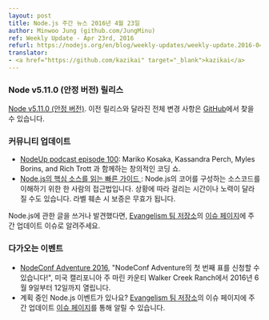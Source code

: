 ```yaml
---
layout: post
title: Node.js 주간 뉴스 2016년 4월 23일
author: Minwoo Jung (github.com/JungMinu)
ref: Weekly Update - Apr 23rd, 2016
refurl: https://nodejs.org/en/blog/weekly-updates/weekly-update.2016-04-23/
translator:
- <a href="https://github.com/kazikai" target="_blank">kazikai</a>
---
```



<!--### Node v5.11.0 (Stable) Release[](#node-v5-11-0-stable-release)-->
### Node v5.11.0 (안정 버전) 릴리스[](#node-v5-11-0-stable-release)

<!--[Node v5.11.0 (Stable)](https://nodejs.org/en/blog/release/v5.11.0/). Complete changelog from previous releases can be found [on GitHub](https://github.com/nodejs/node/blob/master/CHANGELOG.md).-->
[Node v5.11.0 (안정 버전)](https://nodejs.org/en/blog/release/v5.11.0/). 이전 릴리스와 달라진 전체 변경 사항은 [GitHub](https://github.com/nodejs/node/blob/master/CHANGELOG.md)에서 찾을 수 있습니다. 

<!--### Community Updates[](#community-updates)-->
### 커뮤니티 업데이트[](#community-updates)

<!-- - [NodeUp podcast episode 100](http://nodeup.com/onehundred): A Creative Coding Show with Mariko Kosaka, Kassandra Perch, Myles Borins, and Rich Trott. - [A Quick Guide To Reading Node.js Core Source](https://medium.com/@Trott/a-quick-guide-to-reading-node-js-core-source-c968d83e4194#.mmontrmvg): One person's approach to understanding the source code that makes up Node.js core. "Your mileage may vary. Warranty void if seal is broken." If you have spotted or written something about Node.js, do come over to our [Evangelism team repo](https://github.com/nodejs/evangelism) and suggest it on the [Issues page](https://github.com/nodejs/evangelism/issues), specifically the Weekly Updates issue.
-->
- [NodeUp podcast episode 100](http://nodeup.com/onehundred): Mariko Kosaka, Kassandra Perch, Myles Borins, and Rich Trott 과 함께하는 창의적인 코딩 쇼. 
- [Node.js의 핵심 소스를 읽는 빠른 가이드 ](https://medium.com/@Trott/a-quick-guide-to-reading-node-js-core-source-c968d83e4194#.mmontrmvg): Node.js의 코어를 구성하는 소스코드를 이해하기 위한 한 사람의 접근법입니다. 상황에 따라 걸리는 시간이나 노력이 달라질 수도 있습니다. 라벨 훼손 시 보증은 무효가 됩니다.

Node.js에 관한 글을 쓰거나 발견했다면, [Evangelism 팀 저장소](https://github.com/nodejs/evangelism)의 [이슈 페이지](https://github.com/nodejs/evangelism/issues)에 주간 업데이트 이슈로 알려주세요.


<!--### Upcoming Events[](#upcoming-events)-->
### 다가오는 이벤트[](#upcoming-events)

<!--- [NodeConf Adventure 2016](https://ti.to/nodeconf/adventure-2016), "First batch of NodeConf Adventure tickets are up!", June 9th–12th, 2016 - Walker Creek Ranch, Marin, CA, USA Have an event about Node.js coming up? You can put your events here through the [Evangelism team repo](https://github.com/nodejs/evangelism) and announce it in the [Issues page](https://github.com/nodejs/evangelism/issues), specifically the Weekly Updates issue.-->
- [NodeConf Adventure 2016](https://ti.to/nodeconf/adventure-2016), "NodeConf Adventure의 첫 번째 표를 신청할 수 있습니다!", 미국 캘리포니아 주 마린 카운티 Walker Creek Ranch에서 2016년 6월 9일부터 12일까지 열립니다.
- 계획 중인 Node.js 이벤트가 있나요? [Evangelism 팀 저장소](https://github.com/nodejs/evangelism)의 이슈 페이지에 주간 업데이트 [이슈 페이지](https://github.com/nodejs/evangelism/issues)를 통해 알릴 수 있습니다. 

